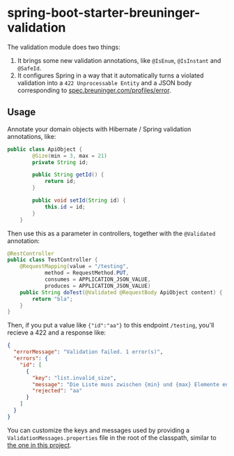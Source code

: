 # spring-boot-starter-breuninger-validation

The validation module does two things:

1. It brings some new validation annotations, like `@IsEnum`,
`@IsInstant` and `@SafeId`.
2. It configures Spring in a way that it automatically turns a
violated validation into a `422 Unprocessable Entity` and a JSON
body corresponding to [spec.breuninger.com/profiles/error](http://spec.otto.de/profiles/error/).

## Usage

Annotate your domain objects with Hibernate / Spring validation
annotations, like:

```java
public class ApiObject {
        @Size(min = 3, max = 21)
        private String id;

        public String getId() {
            return id;
        }

        public void setId(String id) {
            this.id = id;
        }
    }
```

Then use this as a parameter in controllers, together
with the `@Validated` annotation:

```java
@RestController
public class TestController {
    @RequestMapping(value = "/testing",
            method = RequestMethod.PUT,
            consumes = APPLICATION_JSON_VALUE,
            produces = APPLICATION_JSON_VALUE)
    public String doTest(@Validated @RequestBody ApiObject content) {
        return "bla";
    }
}
```

Then, if you put a value like `{"id":"aa"}` to this
endpoint `/testing`, you'll recieve a 422 and a response like:
```json
{
  "errorMessage": "Validation failed. 1 error(s)",
  "errors": {
    "id": [
      {
        "key": "list.invalid_size",
        "message": "Die Liste muss zwischen {min} und {max} Elemente enthalten.",
        "rejected": "aa"
      }
    ]
  }
}
```

You can customize the keys and messages used by providing a `ValidationMessages.properties`
file in the root of the classpath, similar to [the one in this project](/src/main/resources/ValidationMessages.properties).
